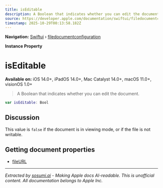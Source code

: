 ```yaml
---
title: isEditable
description: A Boolean that indicates whether you can edit the document.
source: https://developer.apple.com/documentation/swiftui/filedocumentconfiguration/iseditable
timestamp: 2025-10-29T00:13:58.182Z
---
```


**Navigation:** [Swiftui](/documentation/swiftui) › [filedocumentconfiguration](/documentation/swiftui/filedocumentconfiguration)

**Instance Property**

# isEditable

**Available on:** iOS 14.0+, iPadOS 14.0+, Mac Catalyst 14.0+, macOS 11.0+, visionOS 1.0+

> A Boolean that indicates whether you can edit the document.

```swift
var isEditable: Bool
```

## Discussion

This value is `false` if the document is in viewing mode, or if the file is not writable.

## Getting document properties

- [fileURL](/documentation/swiftui/filedocumentconfiguration/fileurl)

---

*Extracted by [sosumi.ai](https://sosumi.ai) - Making Apple docs AI-readable.*
*This is unofficial content. All documentation belongs to Apple Inc.*
